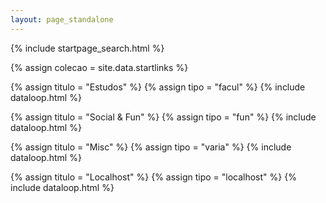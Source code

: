 ```yaml
---
layout: page_standalone
---
```


{% include startpage_search.html %}

<div class="startgrid">
{% assign colecao = site.data.startlinks %}

{% assign titulo = "Estudos" %}
{% assign tipo = "facul" %}
{% include dataloop.html %}

{% assign titulo = "Social & Fun" %}
{% assign tipo = "fun" %}
{% include dataloop.html %}

{% assign titulo = "Misc" %}
{% assign tipo = "varia" %}
{% include dataloop.html %}

{% assign titulo = "Localhost" %}
{% assign tipo = "localhost" %}
{% include dataloop.html %}
</div>

